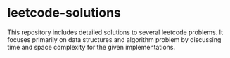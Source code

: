 # leetcode-solutions
This repository includes detailed solutions to several leetcode problems.
It focuses primarily on data structures and algorithm problem by discussing time and 
space complexity for the given implementations. 


